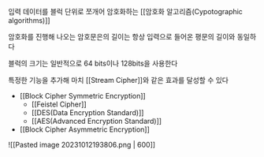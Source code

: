 
입력 데이터를 블럭 단위로 쪼개어 암호화하는 [[암호화 알고리즘(Cypotographic algorithms)]]

암호화를 진행해 나오는 암호문은의 길이는 항상 입력으로 들어온 평문의 길이와 동일하다

블럭의 크기는 일반적으로 64 bits이나 128bits을 사용한다

특정한 기능을 추가해 마치 [[Stream Cipher]]와 같은 효과를 달성할 수 있다

+ [[Block Cipher Symmetric Encryption]]
	+ [[Feistel Cipher]]
	+ [[DES(Data Encryption Standard)]]
	+ [[AES(Advanced Encryption Standard)]]
+ [[Block Cipher Asymmetric Encryption]]

![[Pasted image 20231012193806.png | 600]]


